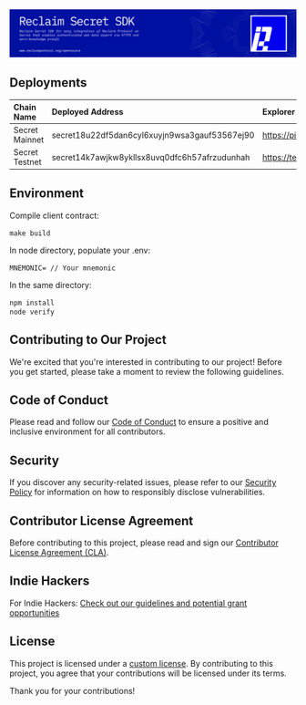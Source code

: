 <div>
    <div>
        <img src="https://raw.githubusercontent.com/reclaimprotocol/.github/main/assets/banners/Secret-SDK.png"  />
    </div>
</div>

## Deployments

| Chain Name | Deployed Address | Explorer Link |
|:-----------|:-----------------|:--------------|
| Secret Mainnet | secret18u22df5dan6cyl6xuyjn9wsa3gauf53567ej90 | https://ping.pub/secret/account/secret18u22df5dan6cyl6xuyjn9wsa3gauf53567ej90|
| Secret Testnet | secret14k7awjkw8ykllsx8uvq0dfc6h57afrzudunhah | https://testnet.ping.pub/secret/account/secret14k7awjkw8ykllsx8uvq0dfc6h57afrzudunhah|

## Environment

Compile client contract:

```
make build
```

In node directory, populate your .env:

```
MNEMONIC= // Your mnemonic
```

In the same directory:

```
npm install
node verify
```

## Contributing to Our Project

We're excited that you're interested in contributing to our project! Before you get started, please take a moment to review the following guidelines.

## Code of Conduct

Please read and follow our [Code of Conduct](https://github.com/reclaimprotocol/.github/blob/main/Code-of-Conduct.md) to ensure a positive and inclusive environment for all contributors.

## Security

If you discover any security-related issues, please refer to our [Security Policy](https://github.com/reclaimprotocol/.github/blob/main/SECURITY.md) for information on how to responsibly disclose vulnerabilities.

## Contributor License Agreement

Before contributing to this project, please read and sign our [Contributor License Agreement (CLA)](https://github.com/reclaimprotocol/.github/blob/main/CLA.md).

## Indie Hackers

For Indie Hackers: [Check out our guidelines and potential grant opportunities](https://github.com/reclaimprotocol/.github/blob/main/Indie-Hackers.md)

## License

This project is licensed under a [custom license](https://github.com/reclaimprotocol/.github/blob/main/LICENSE). By contributing to this project, you agree that your contributions will be licensed under its terms.

Thank you for your contributions!
